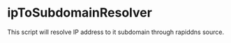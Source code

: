 # ipToSubdomainResolver
This script will resolve IP address to it subdomain through rapiddns source.
